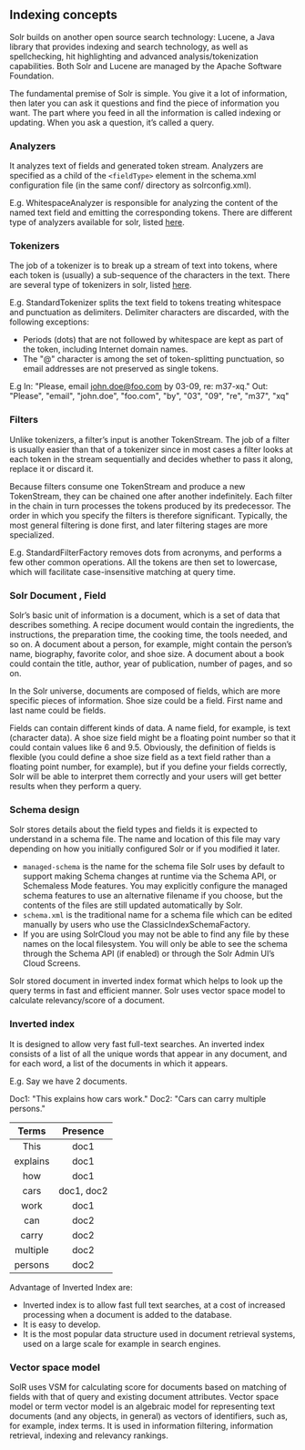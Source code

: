 ## Indexing concepts

Solr builds on another open source search technology: Lucene, a Java library that provides indexing and search technology, as well as spellchecking, hit highlighting and advanced analysis/tokenization capabilities. Both Solr and Lucene are managed by the Apache Software Foundation.

The fundamental premise of Solr is simple. You give it a lot of information, then later you can ask it questions and find the piece of information you want. The part where you feed in all the information is called indexing or updating. When you ask a question, it’s called a query.

### Analyzers

It analyzes text of fields and generated token stream. Analyzers are specified as a child of the `<fieldType>` element in the schema.xml configuration file (in the same conf/ directory as solrconfig.xml).

E.g. WhitespaceAnalyzer is responsible for analyzing the content of the named text field and emitting the corresponding tokens. There are different type of analyzers available for solr, listed [here](http://www.solr-start.com/info/analyzers/).

### Tokenizers

The job of a tokenizer is to break up a stream of text into tokens, where each token is (usually) a sub-sequence of the characters in the text. There are several type of tokenizers in solr, listed [here](https://lucene.apache.org/solr/guide/6_6/tokenizers.html#tokenizers). 

E.g. StandardTokenizer splits the text field to tokens treating whitespace and punctuation as delimiters. Delimiter characters are discarded, with the following exceptions:

- Periods (dots) that are not followed by whitespace are kept as part of the token, including Internet domain names.
- The "@" character is among the set of token-splitting punctuation, so email addresses are not preserved as single tokens.

E.g 
In: "Please, email john.doe@foo.com by 03-09, re: m37-xq."
Out: "Please", "email", "john.doe", "foo.com", "by", "03", "09", "re", "m37", "xq"

### Filters

Unlike tokenizers, a filter’s input is another TokenStream. The job of a filter is usually easier than that of a tokenizer since in most cases a filter looks at each token in the stream sequentially and decides whether to pass it along, replace it or discard it.

Because filters consume one TokenStream and produce a new TokenStream, they can be chained one after another indefinitely. Each filter in the chain in turn processes the tokens produced by its predecessor. The order in which you specify the filters is therefore significant. Typically, the most general filtering is done first, and later filtering stages are more specialized.

E.g. StandardFilterFactory removes dots from acronyms, and performs a few other common operations. All the tokens are then set to lowercase, which will facilitate case-insensitive matching at query time.

### Solr Document , Field

Solr’s basic unit of information is a document, which is a set of data that describes something. A recipe document would contain the ingredients, the instructions, the preparation time, the cooking time, the tools needed, and so on. A document about a person, for example, might contain the person’s name, biography, favorite color, and shoe size. A document about a book could contain the title, author, year of publication, number of pages, and so on.

In the Solr universe, documents are composed of fields, which are more specific pieces of information. Shoe size could be a field. First name and last name could be fields.

Fields can contain different kinds of data. A name field, for example, is text (character data). A shoe size field might be a floating point number so that it could contain values like 6 and 9.5. Obviously, the definition of fields is flexible (you could define a shoe size field as a text field rather than a floating point number, for example), but if you define your fields correctly, Solr will be able to interpret them correctly and your users will get better results when they perform a query.

### Schema design

Solr stores details about the field types and fields it is expected to understand in a schema file. The name and location of this file may vary depending on how you initially configured Solr or if you modified it later.

- `managed-schema` is the name for the schema file Solr uses by default to support making Schema changes at runtime via the Schema API, or Schemaless Mode features. You may explicitly configure the managed schema features to use an alternative filename if you choose, but the contents of the files are still updated automatically by Solr.
- `schema.xml` is the traditional name for a schema file which can be edited manually by users who use the ClassicIndexSchemaFactory.
- If you are using SolrCloud you may not be able to find any file by these names on the local filesystem. You will only be able to see the schema through the Schema API (if enabled) or through the Solr Admin UI’s Cloud Screens.


Solr stored document in inverted index format which helps to look up the query terms in fast and efficient manner. Solr uses vector space model to calculate relevancy/score of a document. 

### Inverted index 

It is designed to allow very fast full-text searches. An inverted index consists of a list of all the unique words that appear in any document, and for each word, a list of the documents in which it appears.

E.g. Say we have 2 documents.

Doc1: "This explains how cars work."
Doc2: "Cars can carry multiple persons."

| Terms          | Presence |
| :----:         | :---: |
| This           | doc1  |
| explains       | doc1  |
| how            | doc1  |
| cars           | doc1, doc2 | 
| work           | doc1 |
| can            | doc2 |
| carry          | doc2 |
| multiple       | doc2 |
| persons        | doc2 | 

Advantage of Inverted Index are:

- Inverted index is to allow fast full text searches, at a cost of increased processing when a document is added to the database.
- It is easy to develop.
- It is the most popular data structure used in document retrieval systems, used on a large scale for example in search engines.

### Vector space model

SolR uses VSM for calculating score for documents based on matching of fields with that of query and existing document attributes. Vector space model or term vector model is an algebraic model for representing text documents (and any objects, in general) as vectors of identifiers, such as, for example, index terms. It is used in information filtering, information retrieval, indexing and relevancy rankings. 

